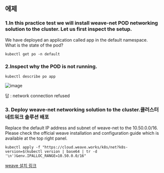 ## 에제

### 1.In this practice test we will install weave-net POD networking solution to the cluster. Let us first inspect the setup.

We have deployed an application called app in the default namespace. What is the state of the pod?

```
kubectl get po -n default
```

### 2.Inspect why the POD is not running.

```
kubectl describe po app
```
![image](https://user-images.githubusercontent.com/81672260/173266687-8121279a-5830-4cc0-afb9-1659dde9e58a.png)

답 : network connection refused

### 3. Deploy weave-net networking solution to the cluster.클러스터 네트워크 솔루션 배포

Replace the default IP address and subnet of weave-net to the 10.50.0.0/16. Please check the official weave installation and configuration guide which is available at the top right panel.

```
kubectl apply -f "https://cloud.weave.works/k8s/net?k8s-version=$(kubectl version | base64 | tr -d '\n')&env.IPALLOC_RANGE=10.50.0.0/16"
```

[weave 설치 링크](https://www.weave.works/docs/net/latest/kubernetes/kube-addon/#-installation)
